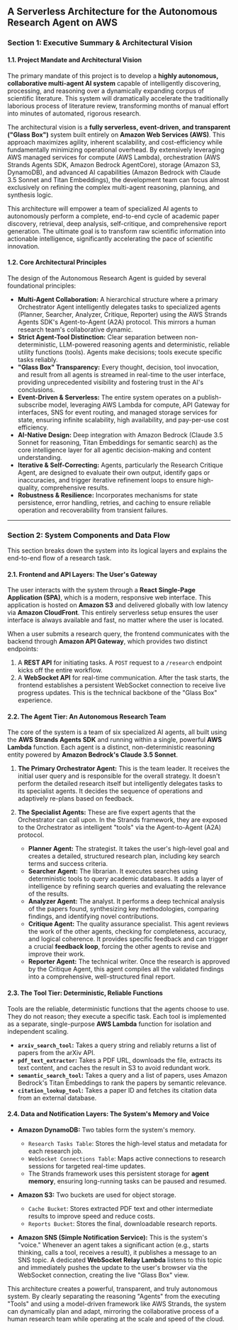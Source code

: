 ## **A Serverless Architecture for the Autonomous Research Agent on AWS**

### **Section 1: Executive Summary & Architectural Vision**

#### **1.1. Project Mandate and Architectural Vision**

The primary mandate of this project is to develop a **highly autonomous, collaborative multi-agent AI system** capable of intelligently discovering, processing, and reasoning over a dynamically expanding corpus of scientific literature. This system will dramatically accelerate the traditionally laborious process of literature review, transforming months of manual effort into minutes of automated, rigorous research.

The architectural vision is a **fully serverless, event-driven, and transparent ("Glass Box")** system built entirely on **Amazon Web Services (AWS)**. This approach maximizes agility, inherent scalability, and cost-efficiency while fundamentally minimizing operational overhead. By extensively leveraging AWS managed services for compute (AWS Lambda), orchestration (AWS Strands Agents SDK, Amazon Bedrock AgentCore), storage (Amazon S3, DynamoDB), and advanced AI capabilities (Amazon Bedrock with Claude 3.5 Sonnet and Titan Embeddings), the development team can focus almost exclusively on refining the complex multi-agent reasoning, planning, and synthesis logic.

This architecture will empower a team of specialized AI agents to autonomously perform a complete, end-to-end cycle of academic paper discovery, retrieval, deep analysis, self-critique, and comprehensive report generation. The ultimate goal is to transform raw scientific information into actionable intelligence, significantly accelerating the pace of scientific innovation.

#### **1.2. Core Architectural Principles**

The design of the Autonomous Research Agent is guided by several foundational principles:

- **Multi-Agent Collaboration:** A hierarchical structure where a primary Orchestrator Agent intelligently delegates tasks to specialized agents (Planner, Searcher, Analyzer, Critique, Reporter) using the AWS Strands Agents SDK's Agent-to-Agent (A2A) protocol. This mirrors a human research team's collaborative dynamic.
- **Strict Agent-Tool Distinction:** Clear separation between non-deterministic, LLM-powered reasoning agents and deterministic, reliable utility functions (tools). Agents make decisions; tools execute specific tasks reliably.
- **"Glass Box" Transparency:** Every thought, decision, tool invocation, and result from all agents is streamed in real-time to the user interface, providing unprecedented visibility and fostering trust in the AI's conclusions.
- **Event-Driven & Serverless:** The entire system operates on a publish-subscribe model, leveraging AWS Lambda for compute, API Gateway for interfaces, SNS for event routing, and managed storage services for state, ensuring infinite scalability, high availability, and pay-per-use cost efficiency.
- **AI-Native Design:** Deep integration with Amazon Bedrock (Claude 3.5 Sonnet for reasoning, Titan Embeddings for semantic search) as the core intelligence layer for all agentic decision-making and content understanding.
- **Iterative & Self-Correcting:** Agents, particularly the Research Critique Agent, are designed to evaluate their own output, identify gaps or inaccuracies, and trigger iterative refinement loops to ensure high-quality, comprehensive results.
- **Robustness & Resilience:** Incorporates mechanisms for state persistence, error handling, retries, and caching to ensure reliable operation and recoverability from transient failures.

---

### **Section 2: System Components and Data Flow**

This section breaks down the system into its logical layers and explains the end-to-end flow of a research task.

#### **2.1. Frontend and API Layers: The User's Gateway**

The user interacts with the system through a **React Single-Page Application (SPA)**, which is a modern, responsive web interface. This application is hosted on **Amazon S3** and delivered globally with low latency via **Amazon CloudFront**. This entirely serverless setup ensures the user interface is always available and fast, no matter where the user is located.

When a user submits a research query, the frontend communicates with the backend through **Amazon API Gateway**, which provides two distinct endpoints:

1.  A **REST API** for initiating tasks. A `POST` request to a `/research` endpoint kicks off the entire workflow.
2.  A **WebSocket API** for real-time communication. After the task starts, the frontend establishes a persistent WebSocket connection to receive live progress updates. This is the technical backbone of the "Glass Box" experience.

#### **2.2. The Agent Tier: An Autonomous Research Team**

The core of the system is a team of six specialized AI agents, all built using the **AWS Strands Agents SDK** and running within a single, powerful **AWS Lambda** function. Each agent is a distinct, non-deterministic reasoning entity powered by **Amazon Bedrock's Claude 3.5 Sonnet**.

1.  **The Primary Orchestrator Agent:** This is the team leader. It receives the initial user query and is responsible for the overall strategy. It doesn't perform the detailed research itself but intelligently delegates tasks to its specialist agents. It decides the sequence of operations and adaptively re-plans based on feedback.

2.  **The Specialist Agents:** These are five expert agents that the Orchestrator can call upon. In the Strands framework, they are exposed to the Orchestrator as intelligent "tools" via the Agent-to-Agent (A2A) protocol.
    - **Planner Agent:** The strategist. It takes the user's high-level goal and creates a detailed, structured research plan, including key search terms and success criteria.
    - **Searcher Agent:** The librarian. It executes searches using deterministic tools to query academic databases. It adds a layer of intelligence by refining search queries and evaluating the relevance of the results.
    - **Analyzer Agent:** The analyst. It performs a deep technical analysis of the papers found, synthesizing key methodologies, comparing findings, and identifying novel contributions.
    - **Critique Agent:** The quality assurance specialist. This agent reviews the work of the other agents, checking for completeness, accuracy, and logical coherence. It provides specific feedback and can trigger a crucial **feedback loop**, forcing the other agents to revise and improve their work.
    - **Reporter Agent:** The technical writer. Once the research is approved by the Critique Agent, this agent compiles all the validated findings into a comprehensive, well-structured final report.

#### **2.3. The Tool Tier: Deterministic, Reliable Functions**

Tools are the reliable, deterministic functions that the agents choose to use. They do not reason; they execute a specific task. Each tool is implemented as a separate, single-purpose **AWS Lambda** function for isolation and independent scaling.

- **`arxiv_search_tool`:** Takes a query string and reliably returns a list of papers from the arXiv API.
- **`pdf_text_extractor`:** Takes a PDF URL, downloads the file, extracts its text content, and caches the result in S3 to avoid redundant work.
- **`semantic_search_tool`:** Takes a query and a list of papers, uses Amazon Bedrock's Titan Embeddings to rank the papers by semantic relevance.
- **`citation_lookup_tool`:** Takes a paper ID and fetches its citation data from an external database.

#### **2.4. Data and Notification Layers: The System's Memory and Voice**

- **Amazon DynamoDB:** Two tables form the system's memory.

  - `Research Tasks Table`: Stores the high-level status and metadata for each research job.
  - `WebSocket Connections Table`: Maps active connections to research sessions for targeted real-time updates.
  - The Strands framework uses this persistent storage for **agent memory**, ensuring long-running tasks can be paused and resumed.

- **Amazon S3:** Two buckets are used for object storage.

  - `Cache Bucket`: Stores extracted PDF text and other intermediate results to improve speed and reduce costs.
  - `Reports Bucket`: Stores the final, downloadable research reports.

- **Amazon SNS (Simple Notification Service):** This is the system's "voice." Whenever an agent takes a significant action (e.g., starts thinking, calls a tool, receives a result), it publishes a message to an SNS topic. A dedicated **WebSocket Relay Lambda** listens to this topic and immediately pushes the update to the user's browser via the WebSocket connection, creating the live "Glass Box" view.

This architecture creates a powerful, transparent, and truly autonomous system. By clearly separating the reasoning "Agents" from the executing "Tools" and using a model-driven framework like AWS Strands, the system can dynamically plan and adapt, mirroring the collaborative process of a human research team while operating at the scale and speed of the cloud.
